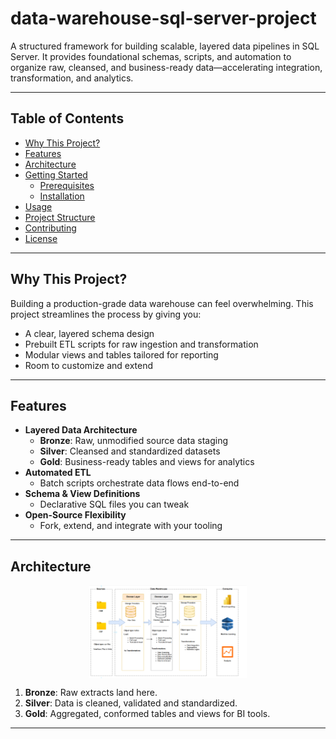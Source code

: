 # data-warehouse-sql-server-project


A structured framework for building scalable, layered data pipelines in SQL Server. It provides foundational schemas, scripts, and automation to organize raw, cleansed, and business-ready data—accelerating integration, transformation, and analytics.

---

## Table of Contents

- [Why This Project?](#why-this-project)  
- [Features](#features)  
- [Architecture](#architecture)  
- [Getting Started](#getting-started)  
  - [Prerequisites](#prerequisites)  
  - [Installation](#installation)  
- [Usage](#usage)  
- [Project Structure](#project-structure)  
- [Contributing](#contributing)  
- [License](#license)  

---

## Why This Project?

Building a production-grade data warehouse can feel overwhelming. This project streamlines the process by giving you:  
- A clear, layered schema design  
- Prebuilt ETL scripts for raw ingestion and transformation  
- Modular views and tables tailored for reporting  
- Room to customize and extend  

---

## Features

- **Layered Data Architecture**  
  - **Bronze**: Raw, unmodified source data staging  
  - **Silver**: Cleansed and standardized datasets  
  - **Gold**: Business-ready tables and views for analytics  
- **Automated ETL**  
  - Batch scripts orchestrate data flows end-to-end  
- **Schema & View Definitions**  
  - Declarative SQL files you can tweak  
- **Open-Source Flexibility**  
  - Fork, extend, and integrate with your tooling  

---

## Architecture

<img src="./docs/Data_Architecture.png" alt="Flowchart" style="display:block; margin:0 auto; width:50%;" />

1. **Bronze**: Raw extracts land here.  
2. **Silver**: Data is cleaned, validated and standardized.  
3. **Gold**: Aggregated, conformed tables and views for BI tools.

---
